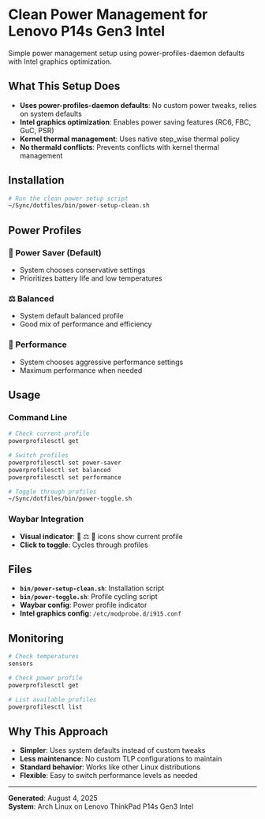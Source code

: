 # Clean Power Management for Lenovo P14s Gen3 Intel

Simple power management setup using power-profiles-daemon defaults with Intel graphics optimization.

## What This Setup Does

- **Uses power-profiles-daemon defaults**: No custom power tweaks, relies on system defaults
- **Intel graphics optimization**: Enables power saving features (RC6, FBC, GuC, PSR)
- **Kernel thermal management**: Uses native step_wise thermal policy
- **No thermald conflicts**: Prevents conflicts with kernel thermal management

## Installation

```bash
# Run the clean power setup script
~/Sync/dotfiles/bin/power-setup-clean.sh
```

## Power Profiles

### 🔋 Power Saver (Default)
- System chooses conservative settings
- Prioritizes battery life and low temperatures

### ⚖️ Balanced  
- System default balanced profile
- Good mix of performance and efficiency

### 🚀 Performance
- System chooses aggressive performance settings
- Maximum performance when needed

## Usage

### Command Line
```bash
# Check current profile
powerprofilesctl get

# Switch profiles
powerprofilesctl set power-saver
powerprofilesctl set balanced  
powerprofilesctl set performance

# Toggle through profiles
~/Sync/dotfiles/bin/power-toggle.sh
```

### Waybar Integration
- **Visual indicator**: 🔋 ⚖️ 🚀 icons show current profile
- **Click to toggle**: Cycles through profiles

## Files

- **`bin/power-setup-clean.sh`**: Installation script
- **`bin/power-toggle.sh`**: Profile cycling script  
- **Waybar config**: Power profile indicator
- **Intel graphics config**: `/etc/modprobe.d/i915.conf`

## Monitoring

```bash
# Check temperatures
sensors

# Check power profile
powerprofilesctl get

# List available profiles
powerprofilesctl list
```

## Why This Approach

- **Simpler**: Uses system defaults instead of custom tweaks
- **Less maintenance**: No custom TLP configurations to maintain
- **Standard behavior**: Works like other Linux distributions
- **Flexible**: Easy to switch performance levels as needed

---
**Generated**: August 4, 2025  
**System**: Arch Linux on Lenovo ThinkPad P14s Gen3 Intel